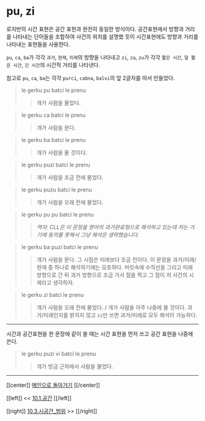 # pu, zi

로지반의 시간 표현은 공간 표현과 완전히 동일한 방식이다. 공간표현에서 방향과 거리를 나타내는 단어들을 조합하여 사건의 위치를 설명했 듯이 시간표현에도 방향과 거리를 나타내는 표현들을 사용한다.

`pu`, `ca`, `ba`가 각각 `과거`, `현재`, `미래`의 방향을 나타내고
`zi`, `za`, `zu`가 각각 `짧은 시간`, `덜 짧은 시간`, `긴 시간`의 시간적 거리를 나타낸다.

참고로 `pu`, `ca`, `ba`는 각각 `purci`, `cabna`, `balvi`의 앞 2글자를 따서 만들었다.

> le gerku pu batci le prenu
>> 개가 사람을 물었다.

> le gerku ca batci le prenu
>> 개가 사람을 문다.

> le gerku ba batci le prenu
>> 개가 사람을 물 것이다.

> le gerku puzi batci le prenu
>> 개가 사람을 조금 전에 물었다.

> le gerku puzu batci le prenu
>> 개가 사람을 오래 전에 물었다.

> le gerku pu pu batci le prenu
>> *역자: CLL은 이 문장을 영어의 과거완료형으로 해석하고 있는데 저는 거기에 동의를 못해서 그냥 해석은 생략했습니다.*

> le gerku ba puzi batci le prenu
>> 개가 사람을 문다. 그 시점은 미래보다 조금 전이다.
>> 이 문장을 과거/미래/현재 중 하나로 해석하기에는 모호하다. 머릿속에 수직선을 그리고 미래 방향으로 간 뒤 과거 방향으로 조금 가서 점을 찍고 그 점이 저 사건의 시제라고 생각하자.

> le gerku zi batci le prenu
>> 개가 사람을 오래 전에 물었다. / 개가 사람을 아주 나중에 물 것이다.
>> 과거/미래인지를 밝히지 않고 `zi`만 쓰면 과거/미래로 모두 해석이 가능하다.

---

시간과 공간표현을 한 문장에 같이 쓸 때는 시간 표현을 먼저 쓰고 공간 표현을 나중에 쓴다.

> le gerku puzi vi batci le prenu
>> 개가 방금 근처에서 사람을 물었다.

---

[[center]]
[메인으로 돌아가기](index.html)
[[/center]]

[[left]]
<< [10.1.공간](10_01_공간.html)
[[/left]]

[[right]]
[10.3.시공간_범위](10_03_시공간_범위.html) >>
[[/right]]